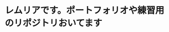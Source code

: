 # レムリアです。ポートフォリオや練習用のリポジトリおいてます
<!---
RemuriaSanTeam/RemuriaSanTeam is a ✨ special ✨ repository because its `README.md` (this file) appears on your GitHub profile.
You can click the Preview link to take a look at your changes.
--->
